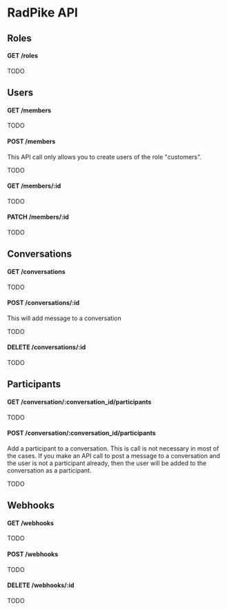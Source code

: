 # RadPike API

## Roles

#### GET /roles

TODO

## Users

#### GET /members

TODO

#### POST /members

This API call only allows you to create users of the role "customers".

TODO

#### GET /members/:id

TODO

#### PATCH /members/:id

TODO

## Conversations

#### GET /conversations

TODO

#### POST /conversations/:id

This will add message to a conversation

TODO

#### DELETE /conversations/:id

TODO

## Participants

#### GET /conversation/:conversation_id/participants

TODO

#### POST /conversation/:conversation_id/participants

Add a participant to a conversation. This is call is not necessary in most of the cases. If you make an API call to post a message to a conversation and the user is not a participant already, then the user will be added to the conversation as a participant.

TODO

## Webhooks

#### GET /webhooks

TODO

#### POST /webhooks

TODO

#### DELETE /webhooks/:id

TODO
